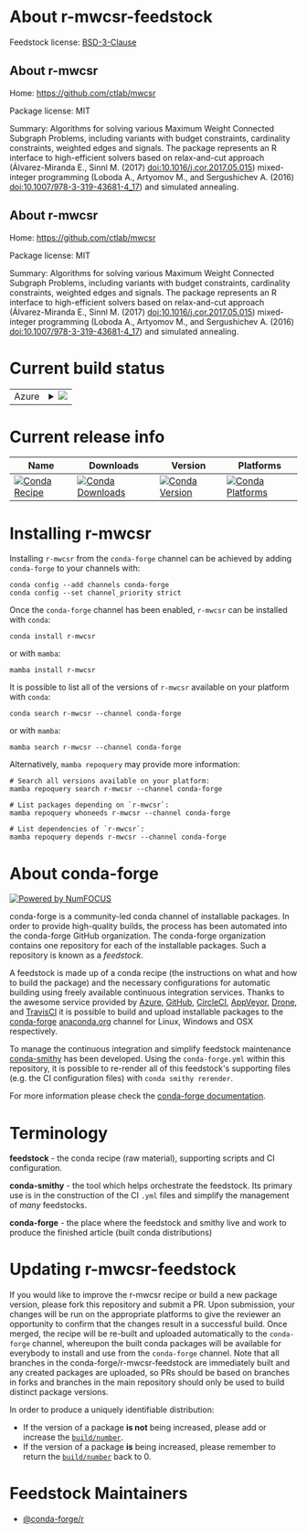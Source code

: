 About r-mwcsr-feedstock
=======================

Feedstock license: [BSD-3-Clause](https://github.com/conda-forge/r-mwcsr-feedstock/blob/main/LICENSE.txt)


About r-mwcsr
-------------

Home: https://github.com/ctlab/mwcsr

Package license: MIT

Summary: Algorithms for solving various Maximum Weight Connected Subgraph Problems, including variants with budget constraints, cardinality constraints, weighted edges and signals. The package represents an R interface to high-efficient solvers based on relax-and-cut approach (Álvarez-Miranda E., Sinnl M. (2017) <doi:10.1016/j.cor.2017.05.015>) mixed-integer programming (Loboda A., Artyomov M., and Sergushichev A. (2016) <doi:10.1007/978-3-319-43681-4_17>) and simulated annealing.

About r-mwcsr
-------------

Home: https://github.com/ctlab/mwcsr

Package license: MIT

Summary: Algorithms for solving various Maximum Weight Connected Subgraph Problems, including variants with budget constraints, cardinality constraints, weighted edges and signals. The package represents an R interface to high-efficient solvers based on relax-and-cut approach (Álvarez-Miranda E., Sinnl M. (2017) <doi:10.1016/j.cor.2017.05.015>) mixed-integer programming (Loboda A., Artyomov M., and Sergushichev A. (2016) <doi:10.1007/978-3-319-43681-4_17>) and simulated annealing.

Current build status
====================


<table>
    
  <tr>
    <td>Azure</td>
    <td>
      <details>
        <summary>
          <a href="https://dev.azure.com/conda-forge/feedstock-builds/_build/latest?definitionId=23203&branchName=main">
            <img src="https://dev.azure.com/conda-forge/feedstock-builds/_apis/build/status/r-mwcsr-feedstock?branchName=main">
          </a>
        </summary>
        <table>
          <thead><tr><th>Variant</th><th>Status</th></tr></thead>
          <tbody><tr>
              <td>linux_64_r_base4.4</td>
              <td>
                <a href="https://dev.azure.com/conda-forge/feedstock-builds/_build/latest?definitionId=23203&branchName=main">
                  <img src="https://dev.azure.com/conda-forge/feedstock-builds/_apis/build/status/r-mwcsr-feedstock?branchName=main&jobName=linux&configuration=linux%20linux_64_r_base4.4" alt="variant">
                </a>
              </td>
            </tr><tr>
              <td>linux_64_r_base4.5</td>
              <td>
                <a href="https://dev.azure.com/conda-forge/feedstock-builds/_build/latest?definitionId=23203&branchName=main">
                  <img src="https://dev.azure.com/conda-forge/feedstock-builds/_apis/build/status/r-mwcsr-feedstock?branchName=main&jobName=linux&configuration=linux%20linux_64_r_base4.5" alt="variant">
                </a>
              </td>
            </tr><tr>
              <td>osx_64_r_base4.4</td>
              <td>
                <a href="https://dev.azure.com/conda-forge/feedstock-builds/_build/latest?definitionId=23203&branchName=main">
                  <img src="https://dev.azure.com/conda-forge/feedstock-builds/_apis/build/status/r-mwcsr-feedstock?branchName=main&jobName=osx&configuration=osx%20osx_64_r_base4.4" alt="variant">
                </a>
              </td>
            </tr><tr>
              <td>osx_64_r_base4.5</td>
              <td>
                <a href="https://dev.azure.com/conda-forge/feedstock-builds/_build/latest?definitionId=23203&branchName=main">
                  <img src="https://dev.azure.com/conda-forge/feedstock-builds/_apis/build/status/r-mwcsr-feedstock?branchName=main&jobName=osx&configuration=osx%20osx_64_r_base4.5" alt="variant">
                </a>
              </td>
            </tr><tr>
              <td>win_64_r_base4.4</td>
              <td>
                <a href="https://dev.azure.com/conda-forge/feedstock-builds/_build/latest?definitionId=23203&branchName=main">
                  <img src="https://dev.azure.com/conda-forge/feedstock-builds/_apis/build/status/r-mwcsr-feedstock?branchName=main&jobName=win&configuration=win%20win_64_r_base4.4" alt="variant">
                </a>
              </td>
            </tr><tr>
              <td>win_64_r_base4.5</td>
              <td>
                <a href="https://dev.azure.com/conda-forge/feedstock-builds/_build/latest?definitionId=23203&branchName=main">
                  <img src="https://dev.azure.com/conda-forge/feedstock-builds/_apis/build/status/r-mwcsr-feedstock?branchName=main&jobName=win&configuration=win%20win_64_r_base4.5" alt="variant">
                </a>
              </td>
            </tr>
          </tbody>
        </table>
      </details>
    </td>
  </tr>
</table>

Current release info
====================

| Name | Downloads | Version | Platforms |
| --- | --- | --- | --- |
| [![Conda Recipe](https://img.shields.io/badge/recipe-r--mwcsr-green.svg)](https://anaconda.org/conda-forge/r-mwcsr) | [![Conda Downloads](https://img.shields.io/conda/dn/conda-forge/r-mwcsr.svg)](https://anaconda.org/conda-forge/r-mwcsr) | [![Conda Version](https://img.shields.io/conda/vn/conda-forge/r-mwcsr.svg)](https://anaconda.org/conda-forge/r-mwcsr) | [![Conda Platforms](https://img.shields.io/conda/pn/conda-forge/r-mwcsr.svg)](https://anaconda.org/conda-forge/r-mwcsr) |

Installing r-mwcsr
==================

Installing `r-mwcsr` from the `conda-forge` channel can be achieved by adding `conda-forge` to your channels with:

```
conda config --add channels conda-forge
conda config --set channel_priority strict
```

Once the `conda-forge` channel has been enabled, `r-mwcsr` can be installed with `conda`:

```
conda install r-mwcsr
```

or with `mamba`:

```
mamba install r-mwcsr
```

It is possible to list all of the versions of `r-mwcsr` available on your platform with `conda`:

```
conda search r-mwcsr --channel conda-forge
```

or with `mamba`:

```
mamba search r-mwcsr --channel conda-forge
```

Alternatively, `mamba repoquery` may provide more information:

```
# Search all versions available on your platform:
mamba repoquery search r-mwcsr --channel conda-forge

# List packages depending on `r-mwcsr`:
mamba repoquery whoneeds r-mwcsr --channel conda-forge

# List dependencies of `r-mwcsr`:
mamba repoquery depends r-mwcsr --channel conda-forge
```


About conda-forge
=================

[![Powered by
NumFOCUS](https://img.shields.io/badge/powered%20by-NumFOCUS-orange.svg?style=flat&colorA=E1523D&colorB=007D8A)](https://numfocus.org)

conda-forge is a community-led conda channel of installable packages.
In order to provide high-quality builds, the process has been automated into the
conda-forge GitHub organization. The conda-forge organization contains one repository
for each of the installable packages. Such a repository is known as a *feedstock*.

A feedstock is made up of a conda recipe (the instructions on what and how to build
the package) and the necessary configurations for automatic building using freely
available continuous integration services. Thanks to the awesome service provided by
[Azure](https://azure.microsoft.com/en-us/services/devops/), [GitHub](https://github.com/),
[CircleCI](https://circleci.com/), [AppVeyor](https://www.appveyor.com/),
[Drone](https://cloud.drone.io/welcome), and [TravisCI](https://travis-ci.com/)
it is possible to build and upload installable packages to the
[conda-forge](https://anaconda.org/conda-forge) [anaconda.org](https://anaconda.org/)
channel for Linux, Windows and OSX respectively.

To manage the continuous integration and simplify feedstock maintenance
[conda-smithy](https://github.com/conda-forge/conda-smithy) has been developed.
Using the ``conda-forge.yml`` within this repository, it is possible to re-render all of
this feedstock's supporting files (e.g. the CI configuration files) with ``conda smithy rerender``.

For more information please check the [conda-forge documentation](https://conda-forge.org/docs/).

Terminology
===========

**feedstock** - the conda recipe (raw material), supporting scripts and CI configuration.

**conda-smithy** - the tool which helps orchestrate the feedstock.
                   Its primary use is in the construction of the CI ``.yml`` files
                   and simplify the management of *many* feedstocks.

**conda-forge** - the place where the feedstock and smithy live and work to
                  produce the finished article (built conda distributions)


Updating r-mwcsr-feedstock
==========================

If you would like to improve the r-mwcsr recipe or build a new
package version, please fork this repository and submit a PR. Upon submission,
your changes will be run on the appropriate platforms to give the reviewer an
opportunity to confirm that the changes result in a successful build. Once
merged, the recipe will be re-built and uploaded automatically to the
`conda-forge` channel, whereupon the built conda packages will be available for
everybody to install and use from the `conda-forge` channel.
Note that all branches in the conda-forge/r-mwcsr-feedstock are
immediately built and any created packages are uploaded, so PRs should be based
on branches in forks and branches in the main repository should only be used to
build distinct package versions.

In order to produce a uniquely identifiable distribution:
 * If the version of a package **is not** being increased, please add or increase
   the [``build/number``](https://docs.conda.io/projects/conda-build/en/latest/resources/define-metadata.html#build-number-and-string).
 * If the version of a package **is** being increased, please remember to return
   the [``build/number``](https://docs.conda.io/projects/conda-build/en/latest/resources/define-metadata.html#build-number-and-string)
   back to 0.

Feedstock Maintainers
=====================

* [@conda-forge/r](https://github.com/orgs/conda-forge/teams/r/)


